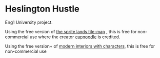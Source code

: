 # Heslington Hustle

Eng1 University project.



Using the free version of [the sprite lands tile-map](https://cupnooble.itch.io/sprout-lands-asset-pack) , 
this is free for non-commercial use where the creator [cupnoodle](https://cupnooble.itch.io/sprout-lands-asset-pack) is
credited.


Using the free version+ of [modern interiors with characters](https://limezu.itch.io/moderninteriors/devlog/244045/free-version-overview-18042021-update),
this is free for non-commercial use